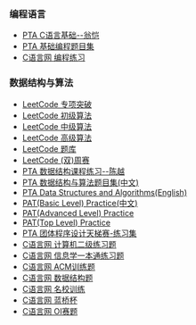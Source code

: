 ### 编程语言
- [PTA C语言基础--翁恺](https://github.com/Thirup2/Problems/tree/main/%E7%BC%96%E7%A8%8B%E8%AF%AD%E8%A8%80/PTA%20C%E8%AF%AD%E8%A8%80%E5%9F%BA%E7%A1%80--%E7%BF%81%E6%81%BA)
- [PTA 基础编程题目集](https://github.com/Thirup2/Problems/tree/main/%E7%BC%96%E7%A8%8B%E8%AF%AD%E8%A8%80/PTA%20%E5%9F%BA%E7%A1%80%E7%BC%96%E7%A8%8B%E9%A2%98%E7%9B%AE%E9%9B%86)
- [C语言网 编程练习](https://github.com/Thirup2/Problems/tree/main/%E7%BC%96%E7%A8%8B%E8%AF%AD%E8%A8%80/C%E8%AF%AD%E8%A8%80%E7%BD%91%20%E7%BC%96%E7%A8%8B%E7%BB%83%E4%B9%A0)
### 数据结构与算法
- [LeetCode 专项突破](https://github.com/Thirup2/Problems/tree/main/%E6%95%B0%E6%8D%AE%E7%BB%93%E6%9E%84%E4%B8%8E%E7%AE%97%E6%B3%95/LeetCode%20%E4%B8%93%E9%A1%B9%E7%AA%81%E7%A0%B4)
- [LeetCode 初级算法](https://github.com/Thirup2/Problems/tree/main/%E6%95%B0%E6%8D%AE%E7%BB%93%E6%9E%84%E4%B8%8E%E7%AE%97%E6%B3%95/LeetCode%20%E5%88%9D%E7%BA%A7%E7%AE%97%E6%B3%95)
- [LeetCode 中级算法](https://github.com/Thirup2/Problems/tree/main/%E6%95%B0%E6%8D%AE%E7%BB%93%E6%9E%84%E4%B8%8E%E7%AE%97%E6%B3%95/LeetCode%20%E4%B8%AD%E7%BA%A7%E7%AE%97%E6%B3%95)
- [LeetCode 高级算法](https://github.com/Thirup2/Problems/tree/main/%E6%95%B0%E6%8D%AE%E7%BB%93%E6%9E%84%E4%B8%8E%E7%AE%97%E6%B3%95/LeetCode%20%E9%AB%98%E7%BA%A7%E7%AE%97%E6%B3%95)
- [LeetCode 题库](https://github.com/Thirup2/Problems/tree/main/%E6%95%B0%E6%8D%AE%E7%BB%93%E6%9E%84%E4%B8%8E%E7%AE%97%E6%B3%95/LeetCode%20%E9%A2%98%E5%BA%93)
- [LeetCode (双)周赛](https://github.com/Thirup2/Problems/tree/main/%E6%95%B0%E6%8D%AE%E7%BB%93%E6%9E%84%E4%B8%8E%E7%AE%97%E6%B3%95/LeetCode%20(%E5%8F%8C)%E5%91%A8%E8%B5%9B)
- [PTA 数据结构课程练习--陈越](https://github.com/Thirup2/Problems/tree/main/%E6%95%B0%E6%8D%AE%E7%BB%93%E6%9E%84%E4%B8%8E%E7%AE%97%E6%B3%95/PTA%20%E6%95%B0%E6%8D%AE%E7%BB%93%E6%9E%84%E8%AF%BE%E7%A8%8B%E7%BB%83%E4%B9%A0--%E9%99%88%E8%B6%8A)
- [PTA 数据结构与算法题目集(中文)](https://github.com/Thirup2/Problems/tree/main/%E6%95%B0%E6%8D%AE%E7%BB%93%E6%9E%84%E4%B8%8E%E7%AE%97%E6%B3%95/PTA%20%E6%95%B0%E6%8D%AE%E7%BB%93%E6%9E%84%E4%B8%8E%E7%AE%97%E6%B3%95%E9%A2%98%E7%9B%AE%E9%9B%86(%E4%B8%AD%E6%96%87))
- [PTA Data Structures and Algorithms(English)](https://github.com/Thirup2/Problems/tree/main/%E6%95%B0%E6%8D%AE%E7%BB%93%E6%9E%84%E4%B8%8E%E7%AE%97%E6%B3%95/PTA%20Data%20Structures%20and%20Algorithms(English))
- [PAT(Basic Level) Practice(中文)](https://github.com/Thirup2/Problems/tree/main/%E6%95%B0%E6%8D%AE%E7%BB%93%E6%9E%84%E4%B8%8E%E7%AE%97%E6%B3%95/PAT(Basic%20Level)%20Practice(%E4%B8%AD%E6%96%87))
- [PAT(Advanced Level) Practice](https://github.com/Thirup2/Problems/tree/main/%E6%95%B0%E6%8D%AE%E7%BB%93%E6%9E%84%E4%B8%8E%E7%AE%97%E6%B3%95/PAT(Advanced%20Level)%20Practice)
- [PAT(Top Level) Practice](https://github.com/Thirup2/Problems/tree/main/%E6%95%B0%E6%8D%AE%E7%BB%93%E6%9E%84%E4%B8%8E%E7%AE%97%E6%B3%95/PAT(Top%20Level)%20Practice)
- [PTA 团体程序设计天梯赛-练习集](https://github.com/Thirup2/Problems/tree/main/%E6%95%B0%E6%8D%AE%E7%BB%93%E6%9E%84%E4%B8%8E%E7%AE%97%E6%B3%95/PTA%20%E5%9B%A2%E4%BD%93%E7%A8%8B%E5%BA%8F%E8%AE%BE%E8%AE%A1%E5%A4%A9%E6%A2%AF%E8%B5%9B-%E7%BB%83%E4%B9%A0%E9%9B%86)
- [C语言网 计算机二级练习题](https://github.com/Thirup2/Problems/tree/main/%E6%95%B0%E6%8D%AE%E7%BB%93%E6%9E%84%E4%B8%8E%E7%AE%97%E6%B3%95/C%E8%AF%AD%E8%A8%80%E7%BD%91%20%E8%AE%A1%E7%AE%97%E6%9C%BA%E4%BA%8C%E7%BA%A7%E7%BB%83%E4%B9%A0%E9%A2%98)
- [C语言网 信息学一本通练习题](https://github.com/Thirup2/Problems/tree/main/%E6%95%B0%E6%8D%AE%E7%BB%93%E6%9E%84%E4%B8%8E%E7%AE%97%E6%B3%95/C%E8%AF%AD%E8%A8%80%E7%BD%91%20%E4%BF%A1%E6%81%AF%E5%AD%A6%E4%B8%80%E6%9C%AC%E9%80%9A%E7%BB%83%E4%B9%A0%E9%A2%98)
- [C语言网 ACM训练题](https://github.com/Thirup2/Problems/tree/main/%E6%95%B0%E6%8D%AE%E7%BB%93%E6%9E%84%E4%B8%8E%E7%AE%97%E6%B3%95/C%E8%AF%AD%E8%A8%80%E7%BD%91%20ACM%E8%AE%AD%E7%BB%83%E9%A2%98)
- [C语言网 数据结构题](https://github.com/Thirup2/Problems/tree/main/%E6%95%B0%E6%8D%AE%E7%BB%93%E6%9E%84%E4%B8%8E%E7%AE%97%E6%B3%95/C%E8%AF%AD%E8%A8%80%E7%BD%91%20%E6%95%B0%E6%8D%AE%E7%BB%93%E6%9E%84%E9%A2%98)
- [C语言网 名校训练](https://github.com/Thirup2/Problems/tree/main/%E6%95%B0%E6%8D%AE%E7%BB%93%E6%9E%84%E4%B8%8E%E7%AE%97%E6%B3%95/C%E8%AF%AD%E8%A8%80%E7%BD%91%20%E5%90%8D%E6%A0%A1%E8%AE%AD%E7%BB%83)
- [C语言网 蓝桥杯](https://github.com/Thirup2/Problems/tree/main/%E6%95%B0%E6%8D%AE%E7%BB%93%E6%9E%84%E4%B8%8E%E7%AE%97%E6%B3%95/C%E8%AF%AD%E8%A8%80%E7%BD%91%20%E8%93%9D%E6%A1%A5%E6%9D%AF)
- [C语言网 OI赛题](https://github.com/Thirup2/Problems/tree/main/%E6%95%B0%E6%8D%AE%E7%BB%93%E6%9E%84%E4%B8%8E%E7%AE%97%E6%B3%95/C%E8%AF%AD%E8%A8%80%E7%BD%91%20OI%E8%B5%9B%E9%A2%98)